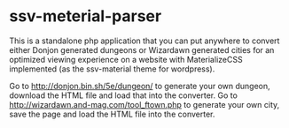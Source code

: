 # ssv-meterial-parser
This is a standalone php application that you can put anywhere to convert either Donjon generated dungeons or Wizardawn generated cities for an optimized viewing experience on a website with MaterializeCSS implemented (as the ssv-material theme for wordpress).

Go to http://donjon.bin.sh/5e/dungeon/ to generate your own dungeon, download the HTML file and load that into the converter.
Go to http://wizardawn.and-mag.com/tool_ftown.php to generate your own city, save the page and load the HTML file into the converter.
